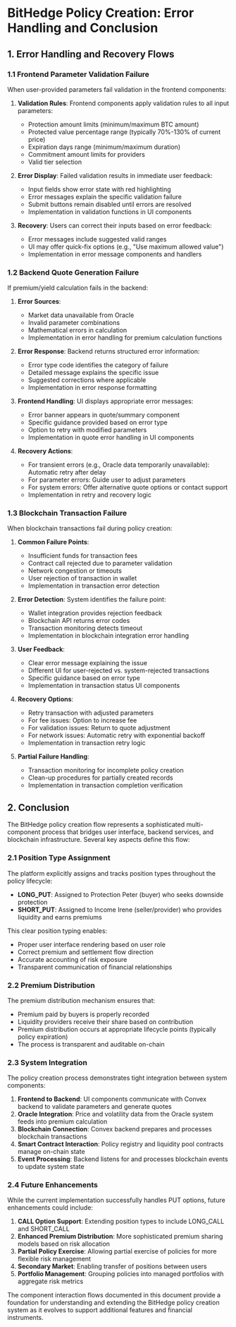 # BitHedge Policy Creation: Error Handling and Conclusion

## 1. Error Handling and Recovery Flows

### 1.1 Frontend Parameter Validation Failure

When user-provided parameters fail validation in the frontend components:

1. **Validation Rules**: Frontend components apply validation rules to all input parameters:

   - Protection amount limits (minimum/maximum BTC amount)
   - Protected value percentage range (typically 70%-130% of current price)
   - Expiration days range (minimum/maximum duration)
   - Commitment amount limits for providers
   - Valid tier selection

2. **Error Display**: Failed validation results in immediate user feedback:

   - Input fields show error state with red highlighting
   - Error messages explain the specific validation failure
   - Submit buttons remain disabled until errors are resolved
   - Implementation in validation functions in UI components

3. **Recovery**: Users can correct their inputs based on error feedback:
   - Error messages include suggested valid ranges
   - UI may offer quick-fix options (e.g., "Use maximum allowed value")
   - Implementation in error message components and handlers

### 1.2 Backend Quote Generation Failure

If premium/yield calculation fails in the backend:

1. **Error Sources**:

   - Market data unavailable from Oracle
   - Invalid parameter combinations
   - Mathematical errors in calculation
   - Implementation in error handling for premium calculation functions

2. **Error Response**: Backend returns structured error information:

   - Error type code identifies the category of failure
   - Detailed message explains the specific issue
   - Suggested corrections where applicable
   - Implementation in error response formatting

3. **Frontend Handling**: UI displays appropriate error messages:

   - Error banner appears in quote/summary component
   - Specific guidance provided based on error type
   - Option to retry with modified parameters
   - Implementation in quote error handling in UI components

4. **Recovery Actions**:
   - For transient errors (e.g., Oracle data temporarily unavailable): Automatic retry after delay
   - For parameter errors: Guide user to adjust parameters
   - For system errors: Offer alternative quote options or contact support
   - Implementation in retry and recovery logic

### 1.3 Blockchain Transaction Failure

When blockchain transactions fail during policy creation:

1. **Common Failure Points**:

   - Insufficient funds for transaction fees
   - Contract call rejected due to parameter validation
   - Network congestion or timeouts
   - User rejection of transaction in wallet
   - Implementation in transaction error detection

2. **Error Detection**: System identifies the failure point:

   - Wallet integration provides rejection feedback
   - Blockchain API returns error codes
   - Transaction monitoring detects timeout
   - Implementation in blockchain integration error handling

3. **User Feedback**:

   - Clear error message explaining the issue
   - Different UI for user-rejected vs. system-rejected transactions
   - Specific guidance based on error type
   - Implementation in transaction status UI components

4. **Recovery Options**:

   - Retry transaction with adjusted parameters
   - For fee issues: Option to increase fee
   - For validation issues: Return to quote adjustment
   - For network issues: Automatic retry with exponential backoff
   - Implementation in transaction retry logic

5. **Partial Failure Handling**:
   - Transaction monitoring for incomplete policy creation
   - Clean-up procedures for partially created records
   - Implementation in transaction completion verification

## 2. Conclusion

The BitHedge policy creation flow represents a sophisticated multi-component process that bridges user interface, backend services, and blockchain infrastructure. Several key aspects define this flow:

### 2.1 Position Type Assignment

The platform explicitly assigns and tracks position types throughout the policy lifecycle:

- **LONG_PUT**: Assigned to Protection Peter (buyer) who seeks downside protection
- **SHORT_PUT**: Assigned to Income Irene (seller/provider) who provides liquidity and earns premiums

This clear position typing enables:

- Proper user interface rendering based on user role
- Correct premium and settlement flow direction
- Accurate accounting of risk exposure
- Transparent communication of financial relationships

### 2.2 Premium Distribution

The premium distribution mechanism ensures that:

- Premium paid by buyers is properly recorded
- Liquidity providers receive their share based on contribution
- Premium distribution occurs at appropriate lifecycle points (typically policy expiration)
- The process is transparent and auditable on-chain

### 2.3 System Integration

The policy creation process demonstrates tight integration between system components:

1. **Frontend to Backend**: UI components communicate with Convex backend to validate parameters and generate quotes
2. **Oracle Integration**: Price and volatility data from the Oracle system feeds into premium calculation
3. **Blockchain Connection**: Convex backend prepares and processes blockchain transactions
4. **Smart Contract Interaction**: Policy registry and liquidity pool contracts manage on-chain state
5. **Event Processing**: Backend listens for and processes blockchain events to update system state

### 2.4 Future Enhancements

While the current implementation successfully handles PUT options, future enhancements could include:

1. **CALL Option Support**: Extending position types to include LONG_CALL and SHORT_CALL
2. **Enhanced Premium Distribution**: More sophisticated premium sharing models based on risk allocation
3. **Partial Policy Exercise**: Allowing partial exercise of policies for more flexible risk management
4. **Secondary Market**: Enabling transfer of positions between users
5. **Portfolio Management**: Grouping policies into managed portfolios with aggregate risk metrics

The component interaction flows documented in this document provide a foundation for understanding and extending the BitHedge policy creation system as it evolves to support additional features and financial instruments.
